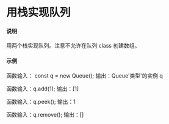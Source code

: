 # 用栈实现队列

#### 说明

用两个栈实现队列。注意不允许在队列 class 创建数组。

#### 示例

函数输入： const q = new Queue();
输出：Queue'类型'的实例 q

函数输入：q.add(1);
输出：[1]

函数输入：q.peek();
输出：1

函数输入：q.remove();
输出：[]
